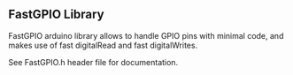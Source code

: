 ## FastGPIO Library

FastGPIO arduino library allows to handle GPIO pins with minimal code, and makes use of fast digitalRead and fast digitalWrites.

See FastGPIO.h header file for documentation.
